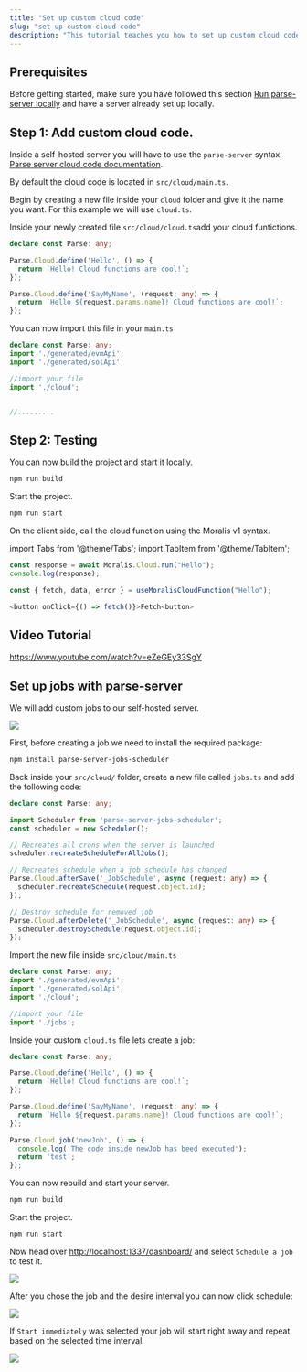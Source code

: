 ```yaml
---
title: "Set up custom cloud code"
slug: "set-up-custom-cloud-code"
description: "This tutorial teaches you how to set up custom cloud code for your self-hosted Parse server."
---
```


## Prerequisites

Before getting started, make sure you have followed this section [Run parse-server locally](https://docs.moralis.io/docs/run-parse-server-locally) and have a server already set up locally.

## Step 1: Add custom cloud code.

Inside a self-hosted server you will have to use the `parse-server` syntax.  
[Parse server cloud code documentation](https://docs.parseplatform.org/cloudcode/guide/).

By default the cloud code is located in `src/cloud/main.ts`.

Begin by creating a new file inside your `cloud` folder and give it the name you want. For this example we will use `cloud.ts`.

Inside your newly created file `src/cloud/cloud.ts`add your cloud funtictions.

```typescript cloud.ts
declare const Parse: any;

Parse.Cloud.define('Hello', () => {
  return `Hello! Cloud functions are cool!`;
});

Parse.Cloud.define('SayMyName', (request: any) => {
  return `Hello ${request.params.name}! Cloud functions are cool!`;
});
```

You can now import this file in your `main.ts`

```typescript main.ts
declare const Parse: any;
import './generated/evmApi';
import './generated/solApi';

//import your file
import './cloud';


//.........
```



## Step 2: Testing

You can now build the project and start it locally.

```bash npm2yarn
npm run build
```

Start the project.

```bash npm2yarn
npm run start
```

On the client side, call the cloud function using the Moralis v1 syntax.


import Tabs from '@theme/Tabs';
import TabItem from '@theme/TabItem';

<Tabs>
  <TabItem value="javascript" label="Vanilla Javascript" default>

```typescript
const response = await Moralis.Cloud.run("Hello");
console.log(response);
```

  </TabItem>
  <TabItem value="react" label="React">

```typescript
const { fetch, data, error } = useMoralisCloudFunction("Hello");

<button onClick={() => fetch()}>Fetch<button>
```

  </TabItem>
</Tabs>

## Video Tutorial

https://www.youtube.com/watch?v=eZeGEy33SgY

## Set up jobs with parse-server

We will add custom jobs to our self-hosted server.

![](/img/content/263def3-image.webp)

First, before creating a job we need to install the required package:

```bash npm2yarn
npm install parse-server-jobs-scheduler
```

Back inside your `src/cloud/` folder, create a new file called `jobs.ts` and add the following code:

```typescript jobs.ts
declare const Parse: any;

import Scheduler from 'parse-server-jobs-scheduler';
const scheduler = new Scheduler();

// Recreates all crons when the server is launched
scheduler.recreateScheduleForAllJobs();

// Recreates schedule when a job schedule has changed
Parse.Cloud.afterSave('_JobSchedule', async (request: any) => {
  scheduler.recreateSchedule(request.object.id);
});

// Destroy schedule for removed job
Parse.Cloud.afterDelete('_JobSchedule', async (request: any) => {
  scheduler.destroySchedule(request.object.id);
});

```

Import the new file inside `src/cloud/main.ts`

```typescript main.ts
declare const Parse: any;
import './generated/evmApi';
import './generated/solApi';
import './cloud';

//import your file
import './jobs';
```

Inside your custom `cloud.ts` file lets create a job:

```typescript cloud.ts
declare const Parse: any;

Parse.Cloud.define('Hello', () => {
  return `Hello! Cloud functions are cool!`;
});

Parse.Cloud.define('SayMyName', (request: any) => {
  return `Hello ${request.params.name}! Cloud functions are cool!`;
});

Parse.Cloud.job('newJob', () => {
  console.log('The code inside newJob has beed executed');
  return 'test';
});
```



You can now rebuild and start your server.

```bash npm2yarn
npm run build
```

Start the project.

```bash npm2yarn
npm run start
```

Now head over  <http://localhost:1337/dashboard/> and select `Schedule a job` to test it.

![](/img/content/de70fe6-image.webp)

After you chose the job and the desire interval you can now click schedule:

![](/img/content/305932c-image.webp)

If `Start immediately` was selected your job will start right away and repeat based on the selected time interval.

![](/img/content/5b811e2-image.webp)